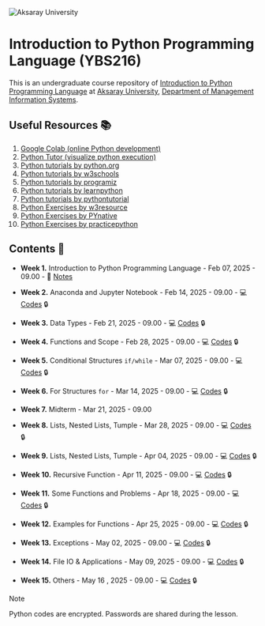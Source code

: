 ![Aksaray University](https://www.aksaray.edu.tr/tema/basic/img//logo.png)
# Introduction to Python Programming Language (YBS216)

This is an undergraduate course repository of [Introduction to Python Programming Language](https://volkansoner.github.io/teaching.html) at [Aksaray University](https://www.aksaray.edu.tr/?l=en), [Department of Management Information Systems](https://ybs.aksaray.edu.tr/).

## Useful Resources :books:

1. [Google Colab (online Python development)](https://colab.research.google.com)
2. [Python Tutor (visualize python execution)](https://pythontutor.com/visualize.html#mode=edit) 
3. [Python tutorials by python.org](https://docs.python.org/3/tutorial/) 
4. [Python tutorials by w3schools](https://www.w3schools.com/python/) 
5. [Python tutorials by programiz](https://www.programiz.com/python-programming/)
6. [Python tutorials by learnpython](https://www.learnpython.org)
7. [Python tutorials by pythontutorial](https://www.pythontutorial.net)
8. [Python Exercises by w3resource](https://www.w3resource.com/python-exercises/) 
9. [Python Exercises by PYnative](https://pynative.com/python-exercises-with-solutions/)
10. [Python Exercises by practicepython](https://www.practicepython.org) 

## Contents 📂

* **Week 1.** Introduction to Python Programming Language - Feb 07, 2025 - 09.00 - 📖 [Notes](Week01.rar)

* **Week 2.** Anaconda and Jupyter Notebook - Feb 14, 2025 - 09.00 - :computer: [Codes](Week02.rar) :lock:

* **Week 3.** Data Types - Feb 21, 2025 - 09.00 - :computer: [Codes](Week03.rar) :lock:

* **Week 4.** Functions and Scope - Feb 28, 2025 - 09.00 - :computer: [Codes](Week04.rar) :lock:

* **Week 5.** Conditional Structures `if/while` - Mar 07, 2025 - 09.00 - :computer: [Codes](Week05.rar) :lock:

* **Week 6.** For Structures `for` - Mar 14, 2025 - 09.00 - :computer: [Codes](Week06.rar) :lock:

* **Week 7.** Midterm  - Mar 21, 2025 - 09.00 

* **Week 8.** Lists, Nested Lists, Tumple - Mar 28, 2025 - 09.00 - :computer: [Codes](Week08.rar) :lock:

* **Week 9.** Lists, Nested Lists, Tumple - Apr 04, 2025 - 09.00 - :computer: [Codes](Week09.rar) :lock:

 * **Week 10.** Recursive Function - Apr 11, 2025 - 09.00 - :computer: [Codes](Week10.rar) :lock:

* **Week 11.** Some Functions and Problems - Apr 18, 2025 - 09.00 - :computer: [Codes](Week11.rar) :lock:

* **Week 12.** Examples for Functions - Apr 25, 2025 - 09.00 - :computer: [Codes](Week12.rar) :lock:

* **Week 13.** Exceptions - May 02, 2025 - 09.00 - :computer: [Codes](Week13.rar) :lock:

* **Week 14.** File IO & Applications - May 09, 2025 - 09.00 - :computer: [Codes](Week14.rar) :lock:

* **Week 15.** Others - May 16 , 2025 - 09.00 - :computer: [Codes](Week15.rar) :lock:

> [!NOTE]
> Python codes are encrypted. Passwords are shared during the lesson.
